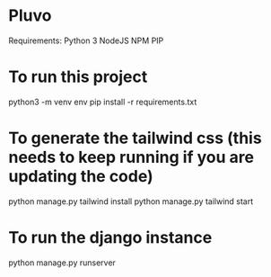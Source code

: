 # Pluvo
Requirements:
Python 3
NodeJS
NPM
PIP


# To run this project
python3 -m venv env 
pip install -r requirements.txt

# To generate the tailwind css (this needs to keep running if you are updating the code)
python manage.py tailwind install
python manage.py tailwind start

# To run the django instance
python manage.py runserver


